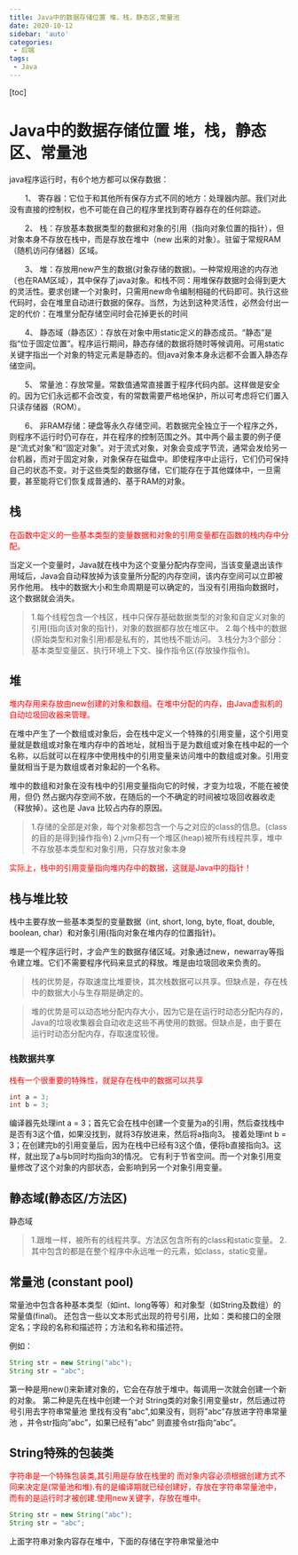 ```yaml
---
title: Java中的数据存储位置 堆，栈，静态区,常量池
date: 2020-10-12
sidebar: 'auto'
categories: 
 - 后端
tags:
 - Java
---
```


[toc]

# Java中的数据存储位置 堆，栈，静态区、常量池

java程序运行时，有6个地方都可以保存数据：

　　1、 寄存器：它位于和其他所有保存方式不同的地方：处理器内部。我们对此没有直接的控制权，也不可能在自己的程序里找到寄存器存在的任何踪迹。

　　2、 栈：存放基本数据类型的数据和对象的引用（指向对象位置的指针），但对象本身不存放在栈中，而是存放在堆中（new 出来的对象）。驻留于常规RAM（随机访问存储器）区域。

　　3、 堆：存放用new产生的数据(对象存储的数据)。一种常规用途的内存池（也在RAM区域），其中保存了java对象。和栈不同：用堆保存数据时会得到更大的灵活性。要求创建一个对象时，只需用new命令编制相碰的代码即可。执行这些代码时，会在堆里自动进行数据的保存。当然，为达到这种灵活性，必然会付出一定的代价：在堆里分配存储空间时会花掉更长的时间

　　4、 静态域（静态区）：存放在对象中用static定义的静态成员。“静态”是指“位于固定位置”。程序运行期间，静态存储的数据将随时等候调用。可用static关键字指出一个对象的特定元素是静态的。但java对象本身永远都不会置入静态存储空间。

　　5、 常量池：存放常量。常数值通常直接置于程序代码内部。这样做是安全的。因为它们永远都不会改变，有的常数需要严格地保护，所以可考虑将它们置入只读存储器（ROM）。

　　6、 非RAM存储：硬盘等永久存储空间。若数据完全独立于一个程序之外，则程序不运行时仍可存在，并在程序的控制范围之外。其中两个最主要的例子便是“流式对象”和“固定对象”。对于流式对象，对象会变成字节流，通常会发给另一台机器，而对于固定对象，对象保存在磁盘中。即使程序中止运行，它们仍可保持自己的状态不变。对于这些类型的数据存储，它们能存在于其他媒体中，一旦需要，甚至能将它们恢复成普通的、基于RAM的对象。


## 栈

<font color="red">在函数中定义的一些基本类型的变量数据和对象的引用变量都在函数的栈内存中分配。</font>

当定义一个变量时，Java就在栈中为这个变量分配内存空间，当该变量退出该作用域后，Java会自动释放掉为该变量所分配的内存空间，该内存空间可以立即被另作他用。
栈中的数据大小和生命周期是可以确定的，当没有引用指向数据时，这个数据就会消失。

>1.每个线程包含一个栈区，栈中只保存基础数据类型的对象和自定义对象的引用(指向该对象的指针)，对象的数据都存放在堆区中。
>2.每个栈中的数据(原始类型和对象引用)都是私有的，其他栈不能访问。 
>3.栈分为3个部分：基本类型变量区、执行环境上下文、操作指令区(存放操作指令)。

## 堆

<font color="red">堆内存用来存放由new创建的对象和数组。在堆中分配的内存，由Java虚拟机的自动垃圾回收器来管理。</font>

在堆中产生了一个数组或对象后，会在栈中定义一个特殊的引用变量，这个引用变量就是数组或对象在堆内存中的首地址，就相当于是为数组或对象在栈中起的一个名称，以后就可以在程序中使用栈中的引用变量来访问堆中的数组或对象。引用变量就相当于是为数组或者对象起的一个名称。

堆中的数组和对象在没有栈中的引用变量指向它的时候，才变为垃圾，不能在被使用，但仍 然占据内存空间不放，在随后的一个不确定的时间被垃圾回收器收走（释放掉）。这也是 Java 比较占内存的原因。

>1.存储的全部是对象，每个对象都包含一个与之对应的class的信息。(class的目的是得到操作指令) 
>2.jvm只有一个堆区(heap)被所有线程共享，堆中不存放基本类型和对象引用，只存放对象本身　

<font color="red">实际上，栈中的引用变量指向堆内存中的数据，这就是Java中的指针！</font>

## 栈与堆比较

栈中主要存放一些基本类型的变量数据（int, short, long, byte, float, double, boolean, char）和对象引用(指向对象在堆内存的位置指针)。

堆是一个程序运行时，才会产生的数据存储区域。对象通过new，newarray等指令建立堆。它们不需要程序代码来显式的释放。堆是由垃圾回收来负责的。

>栈的优势是，存取速度比堆要快，其次栈数据可以共享。但缺点是，存在栈中的数据大小与生存期是确定的。

>堆的优势是可以动态地分配内存大小，因为它是在运行时动态分配内存的，Java的垃圾收集器会自动收走这些不再使用的数据。但缺点是，由于要在运行时动态分配内存，存取速度较慢。

### 栈数据共享

<font color="red">栈有一个很重要的特殊性，就是存在栈中的数据可以共享</font>

```java
int a = 3;
int b = 3;
```
编译器先处理int a = 3；首先它会在栈中创建一个变量为a的引用，然后查找栈中是否有3这个值，如果没找到，就将3存放进来，然后将a指向3。
接着处理int b = 3；在创建完b的引用变量后，因为在栈中已经有3这个值，便将b直接指向3。这样，就出现了a与b同时均指向3的情况。
它有利于节省空间。而一个对象引用变量修改了这个对象的内部状态，会影响到另一个对象引用变量。

## 静态域(静态区/方法区)

静态域 
>1.跟堆一样，被所有的线程共享。方法区包含所有的class和static变量。 
>2.其中包含的都是在整个程序中永远唯一的元素，如class，static变量。

## 常量池 (constant pool)

常量池中包含各种基本类型（如int、long等等）和对象型（如String及数组）的常量值(final)。
还包含一些以文本形式出现的符号引用，比如：类和接口的全限定名；字段的名称和描述符；方法和名称和描述符。

例如：

```java
String str = new String("abc");
String str = "abc";
```

第一种是用new()来新建对象的，它会在存放于堆中。每调用一次就会创建一个新的对象。
第二种是先在栈中创建一个对 String类的对象引用变量str，然后通过符号引用去字符串常量池 里找有没有"abc",如果没有，则将"abc"存放进字符串常量池 ，并令str指向”abc”，如果已经有”abc” 则直接令str指向“abc”。

## String特殊的包装类

<font color="red">字符串是一个特殊包装类,其引用是存放在栈里的
而对象内容必须根据创建方式不同来决定是(常量池和堆).有的是编译期就已经创建好，存放在字符串常量池中，而有的是运行时才被创建.使用new关键字，存放在堆中。</font>

```java
String str = new String("abc");
String str = "abc";
```
上面字符串对象内容存在堆中，下面的存储在字符串常量池中